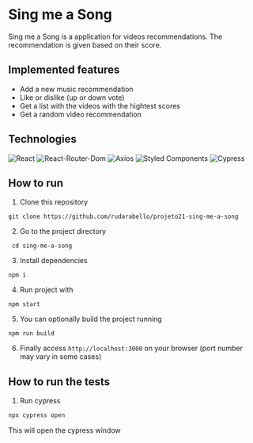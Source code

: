 # Sing me a Song

Sing me a Song is a application for videos recommendations. The recommendation is given based on their score.

## Implemented features

-   Add a new music recommendation
-   Like or dislike (up or down vote)
-   Get a list with the videos with the hightest scores
-   Get a random video recommendation

## Technologies

<p>
  <img src='https://img.shields.io/badge/React-20232A?style=for-the-badge&logo=react&logoColor=61DAFB' alt="React" />

  <img src='https://img.shields.io/badge/React_Router-CA4245?style=for-the-badge&logo=react-router&logoColor=white' alt="React-Router-Dom"/>

  <img src='https://img.shields.io/badge/axios%20-%2320232a.svg?&style=for-the-badge&color=informational' alt="Axios">
  
  <img src='https://img.shields.io/badge/styled--components-DB7093?style=for-the-badge&logo=styled-components&logoColor=white' alt='Styled Components' />
  
  <img src='https://img.shields.io/badge/Cypress-17202C?style=for-the-badge&logo=cypress&logoColor=white' alt='Cypress' />
</p>

## How to run

1. Clone this repository

```
git clone https://github.com/rudarabello/projeto21-sing-me-a-song
```

2. Go to the project directory

```
 cd sing-me-a-song
```

3. Install dependencies

```
npm i
```

4. Run project with

```
npm start
```

5. You can optionally build the project running

```
npm run build
```

6. Finally access `http://localhost:3000` on your browser (port number may vary in some cases)

## How to run the tests

1. Run cypress

```bash
npx cypress open
```

This will open the cypress window
